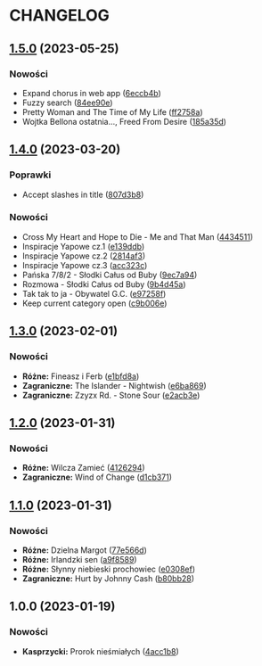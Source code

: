 # CHANGELOG

## [1.5.0](https://github.com/matiusz/songbook/compare/v1.4.0...v1.5.0) (2023-05-25)


### Nowości

* Expand chorus in web app ([6eccb4b](https://github.com/matiusz/songbook/commit/6eccb4bd2f363e922af4374f805591dc550bc1af))
* Fuzzy search ([84ee90e](https://github.com/matiusz/songbook/commit/84ee90e2f93caf1fb8d73478fabf6184fc280119))
* Pretty Woman and The Time of My Life ([ff2758a](https://github.com/matiusz/songbook/commit/ff2758a31ff855f3b0e85b01ad7f24507a0f06c5))
* Wojtka Bellona ostatnia..., Freed From Desire ([185a35d](https://github.com/matiusz/songbook/commit/185a35d63c3e3bf3fb6f48305b1f8c76e8f2629e))

## [1.4.0](https://github.com/matiusz/songbook/compare/v1.3.0...v1.4.0) (2023-03-20)


### Poprawki

* Accept slashes in title ([807d3b8](https://github.com/matiusz/songbook/commit/807d3b8def3d2d300754e475beee164dc17e219c))

### Nowości

* Cross My Heart and Hope to Die - Me and That Man ([4434511](https://github.com/matiusz/songbook/commit/44345118571a508758fb6f3859f2bac2780b0bcc))
* Inspiracje Yapowe cz.1 ([e139ddb](https://github.com/matiusz/songbook/commit/e139ddb5225e8ea43780d2b2e5b27098ad925a88))
* Inspiracje Yapowe cz.2 ([2814af3](https://github.com/matiusz/songbook/commit/2814af365b304f7d1852e984980b34c506b37f16))
* Inspiracje Yapowe cz.3 ([acc323c](https://github.com/matiusz/songbook/commit/acc323cfc841ee72e061c21e24c7b1d23ecc3236))
* Pańska 7/8/2 - Słodki Całus od Buby ([9ec7a94](https://github.com/matiusz/songbook/commit/9ec7a94398af75360ffb0fc57dbeb466ad950041))
* Rozmowa - Słodki Całus od Buby ([9b4d45a](https://github.com/matiusz/songbook/commit/9b4d45a1113ac5a315349f55f04d021939ed2e54))
* Tak tak to ja - Obywatel G.C. ([e97258f](https://github.com/matiusz/songbook/commit/e97258f4906a84327121bb650490ef957c3b95dc))
* Keep current category open ([c9b006e](https://github.com/matiusz/songbook/commit/c9b006ed7fb811e4502d66626ff9044451c9c202))

## [1.3.0](https://github.com/matiusz/songbook/compare/v1.2.0...v1.3.0) (2023-02-01)


### Nowości

* **Różne:** Fineasz i Ferb ([e1bfd8a](https://github.com/matiusz/songbook/commit/e1bfd8a60fabc7787a550b9aedce58357278377f))
* **Zagraniczne:** The Islander - Nightwish ([e6ba869](https://github.com/matiusz/songbook/commit/e6ba86914de20000d863e826c48b6add43c5b8a1))
* **Zagraniczne:** Zzyzx Rd. - Stone Sour ([e2acb3e](https://github.com/matiusz/songbook/commit/e2acb3e78d167818e13f12d0c38b094fdad9c616))

## [1.2.0](https://github.com/matiusz/songbook/compare/v1.1.0...v1.2.0) (2023-01-31)


### Nowości

* **Różne:** Wilcza Zamieć ([4126294](https://github.com/matiusz/songbook/commit/412629462cd41edd26307ec7c821cc219d042750))
* **Zagraniczne:** Wind of Change ([d1cb371](https://github.com/matiusz/songbook/commit/d1cb371d5f09de64017bb33bb2e167ee0ba6ae49))

## [1.1.0](https://github.com/matiusz/songbook/compare/1.0.0...v1.1.0) (2023-01-31)


### Nowości

* **Różne:** Dzielna Margot ([77e566d](https://github.com/matiusz/songbook/commit/77e566d3a4b83cb3210310867f99f0b554b6308f))
* **Różne:** Irlandzki sen ([a9f8589](https://github.com/matiusz/songbook/commit/a9f85891b358c6f8e7479dabf318fc8a97e32a5e))
* **Różne:** Słynny niebieski prochowiec ([e0308ef](https://github.com/matiusz/songbook/commit/e0308efc5b7c5cd3125a81d015da7dbe159163f8))
* **Zagraniczne:** Hurt by Johnny Cash ([b80bb28](https://github.com/matiusz/songbook/commit/b80bb28d148fe3921647f62d6cf9ec8a4e358cbf))

## 1.0.0 (2023-01-19)


### Nowości

* **Kasprzycki:** Prorok nieśmiałych ([4acc1b8](https://github.com/matiusz/songbook/commit/4acc1b8a18b3a9738f46618bc303f419ce699350))
